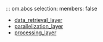 ::: om.abcs
    selection:
      members: false 

  * [data_retrieval_layer](data_retrieval_layer.md)
  * [parallelization_layer](parallelization_layer.md)
  * [processing_layer](processing_layer.md)
